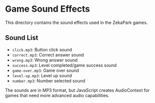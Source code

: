 # Game Sound Effects

This directory contains the sound effects used in the ZekaPark games.

## Sound List
- `click.mp3`: Button click sound
- `correct.mp3`: Correct answer sound
- `wrong.mp3`: Wrong answer sound
- `success.mp3`: Level completed/game success sound
- `game-over.mp3`: Game over sound
- `level-up.mp3`: Level up sound
- `number.mp3`: Number selected sound

The sounds are in MP3 format, but JavaScript creates AudioContext for games that need more advanced audio capabilities.